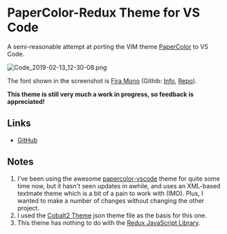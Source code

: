 # PaperColor-Redux Theme for VS Code

A semi-reasonable attempt at porting the VIM theme [PaperColor](https://github.com/NLKNguyen/papercolor-theme) to VS Code. 

![Code_2019-02-13_12-30-08.png](https://github.com/mrworkman/papercolor-vscode-redux/raw/master/images/Code_2019-02-13_12-30-08.png)

The font shown in the screenshot is [Fira Mono](https://fonts.google.com/specimen/Fira+Mono) (Githib: [Info](https://mozilla.github.io/Fira/), [Repo](https://github.com/mozilla/Fira)).

**This theme is still very much a work in progress, so feedback is appreciated!**

## Links
* [GitHub](https://github.com/mrworkman/papercolor-vscode-redux)

## Notes
1. I've been using the awesome [papercolor-vscode](https://github.com/rozbo/papercolor-vscode) theme for quite some time now, but it hasn't seen updates in awhile, and uses an XML-based textmate theme which is a bit of a pain to work with (IMO). Plus, I wanted to make a number of changes without changing the other project.
1. I used the [Cobalt2 Theme](https://github.com/wesbos/cobalt2-vscode) json theme file as the basis for this one.
1. This theme has nothing to do with the [Redux JavaScript Library](https://en.wikipedia.org/wiki/Redux_(JavaScript_library)).
